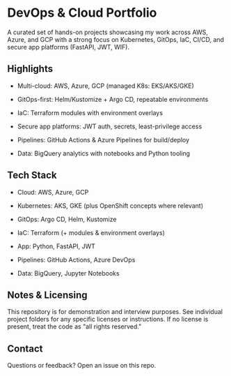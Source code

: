 # DevOps & Cloud Portfolio
A curated set of hands-on projects showcasing my work across AWS, Azure, and GCP with a strong focus on Kubernetes, GitOps, IaC, CI/CD, and secure app platforms (FastAPI, JWT, WIF).


## Highlights
* Multi-cloud: AWS, Azure, GCP (managed K8s: EKS/AKS/GKE)

* GitOps-first: Helm/Kustomize + Argo CD, repeatable environments

* IaC: Terraform modules with environment overlays

* Secure app platforms: JWT auth, secrets, least-privilege access

* Pipelines: GitHub Actions & Azure Pipelines for build/deploy

* Data: BigQuery analytics with notebooks and Python tooling

## Tech Stack

* Cloud: AWS, Azure, GCP

* Kubernetes: AKS, GKE (plus OpenShift concepts where relevant)

* GitOps: Argo CD, Helm, Kustomize

* IaC: Terraform (+ modules & environment overlays)

* App: Python, FastAPI, JWT

* Pipelines: GitHub Actions, Azure DevOps

* Data: BigQuery, Jupyter Notebooks

## Notes & Licensing
This repository is for demonstration and interview purposes. See individual project folders for any specific licenses or instructions. If no license is present, treat the code as "all rights reserved."

## Contact
Questions or feedback? Open an issue on this repo.